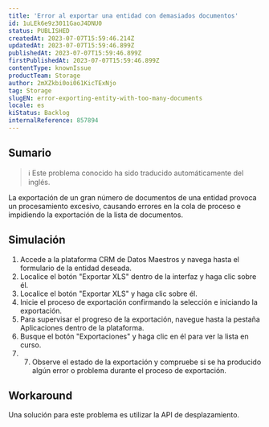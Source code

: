 ```yaml
---
title: 'Error al exportar una entidad con demasiados documentos'
id: 1uLEk6e9z3011GaoJ4DNU0
status: PUBLISHED
createdAt: 2023-07-07T15:59:46.214Z
updatedAt: 2023-07-07T15:59:46.899Z
publishedAt: 2023-07-07T15:59:46.899Z
firstPublishedAt: 2023-07-07T15:59:46.899Z
contentType: knownIssue
productTeam: Storage
author: 2mXZkbi0oi061KicTExNjo
tag: Storage
slugEN: error-exporting-entity-with-too-many-documents
locale: es
kiStatus: Backlog
internalReference: 857894
---
```


## Sumario

>ℹ️ Este problema conocido ha sido traducido automáticamente del inglés.


La exportación de un gran número de documentos de una entidad provoca un procesamiento excesivo, causando errores en la cola de proceso e impidiendo la exportación de la lista de documentos.


##

## Simulación



1. Accede a la plataforma CRM de Datos Maestros y navega hasta el formulario de la entidad deseada.
2. Localice el botón "Exportar XLS" dentro de la interfaz y haga clic sobre él.
3. Localice el botón "Exportar XLS" y haga clic sobre él.
4. Inicie el proceso de exportación confirmando la selección e iniciando la exportación.
5. Para supervisar el progreso de la exportación, navegue hasta la pestaña Aplicaciones dentro de la plataforma.
6. Busque el botón "Exportaciones" y haga clic en él para ver la lista en curso.
7. 7. Observe el estado de la exportación y compruebe si se ha producido algún error o problema durante el proceso de exportación.




## Workaround


Una solución para este problema es utilizar la API de desplazamiento.

